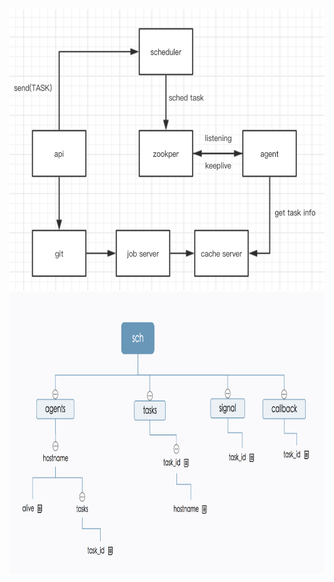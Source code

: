 


<img width="550" height="450" src="https://github.com/kaerdo/Rscheduler/raw/master/Screenshots/www.jpeg"/>


<img width="550" height="450" src="https://github.com/kaerdo/Rscheduler/raw/master/Screenshots/sch.jpeg"/>

